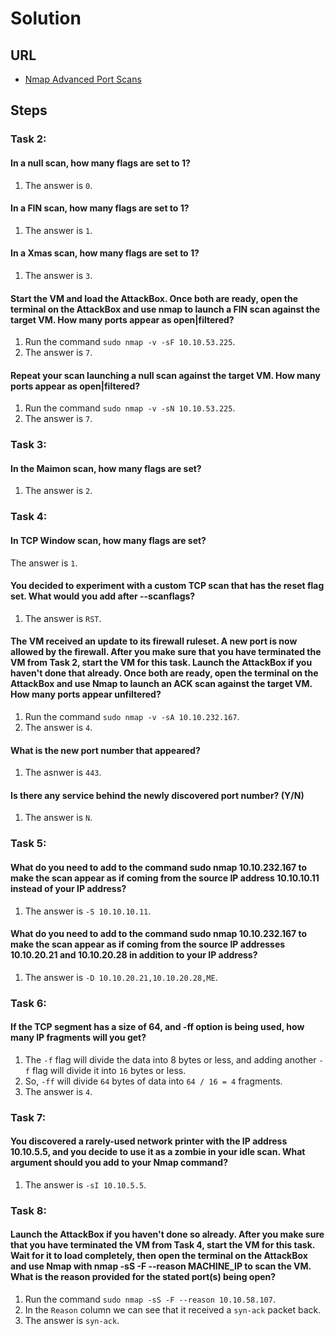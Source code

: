 # Solution

## URL
- [Nmap Advanced Port Scans](https://tryhackme.com/room/nmap03)

## Steps

### Task 2:
#### In a null scan, how many flags are set to 1?
1. The answer is `0`.

#### In a FIN scan, how many flags are set to 1?
1. The answer is `1`.

#### In a Xmas scan, how many flags are set to 1?
1. The answer is `3`.

#### Start the VM and load the AttackBox. Once both are ready, open the terminal on the AttackBox and use nmap to launch a FIN scan against the target VM. How many ports appear as open|filtered?
1. Run the command `sudo nmap -v -sF 10.10.53.225`.
2. The answer is `7`.

#### Repeat your scan launching a null scan against the target VM. How many ports appear as open|filtered?
1. Run the command `sudo nmap -v -sN 10.10.53.225`.
2. The answer is `7`.

### Task 3:
#### In the Maimon scan, how many flags are set?
1. The answer is `2`.

### Task 4:
#### In TCP Window scan, how many flags are set?
The answer is `1`.

#### You decided to experiment with a custom TCP scan that has the reset flag set. What would you add after --scanflags?
1. The answer is `RST`.

#### The VM received an update to its firewall ruleset. A new port is now allowed by the firewall. After you make sure that you have terminated the VM from Task 2, start the VM for this task. Launch the AttackBox if you haven't done that already. Once both are ready, open the terminal on the AttackBox and use Nmap to launch an ACK scan against the target VM. How many ports appear unfiltered?
1. Run the command `sudo nmap -v -sA 10.10.232.167`.
2. The answer is `4`.

#### What is the new port number that appeared?
1. The asnwer is `443`.

#### Is there any service behind the newly discovered port number? (Y/N)
1. The answer is `N`.

### Task 5:
#### What do you need to add to the command sudo nmap 10.10.232.167 to make the scan appear as if coming from the source IP address 10.10.10.11 instead of your IP address?
1. The answer is `-S 10.10.10.11`.

#### What do you need to add to the command sudo nmap 10.10.232.167 to make the scan appear as if coming from the source IP addresses 10.10.20.21 and 10.10.20.28 in addition to your IP address?
1. The answer is `-D 10.10.20.21,10.10.20.28,ME`.

### Task 6:
#### If the TCP segment has a size of 64, and -ff option is being used, how many IP fragments will you get?
1. The `-f` flag will divide the data into 8 bytes or less, and adding another `-f` flag will divide it into `16` bytes or less.
2. So, `-ff` will divide `64` bytes of data into `64 / 16 = 4` fragments.
3. The answer is `4`.

### Task 7:
#### You discovered a rarely-used network printer with the IP address 10.10.5.5, and you decide to use it as a zombie in your idle scan. What argument should you add to your Nmap command?
1. The answer is `-sI 10.10.5.5`.

### Task 8:
#### Launch the AttackBox if you haven't done so already. After you make sure that you have terminated the VM from Task 4, start the VM for this task. Wait for it to load completely, then open the terminal on the AttackBox and use Nmap with nmap -sS -F --reason MACHINE_IP to scan the VM. What is the reason provided for the stated port(s) being open?
1. Run the command `sudo nmap -sS -F --reason 10.10.58.107`.
2. In the `Reason` column we can see that it received a `syn-ack` packet back.
3. The answer is `syn-ack`.